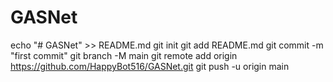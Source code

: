 # GASNet
echo "# GASNet" >> README.md
git init
git add README.md
git commit -m "first commit"
git branch -M main
git remote add origin https://github.com/HappyBot516/GASNet.git
git push -u origin main
